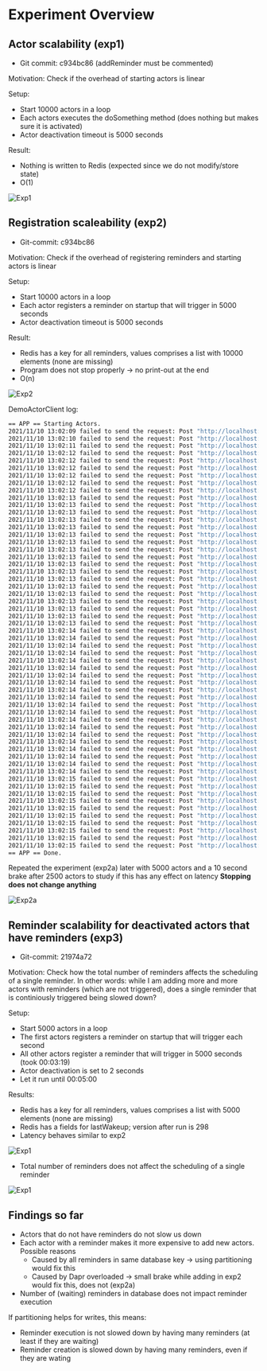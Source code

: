# Experiment Overview

## Actor scalability (exp1)

- Git commit: c934bc86 (addReminder must be commented)

Motivation: Check if the overhead of starting actors is linear

Setup:

- Start 10000 actors in a loop
- Each actors executes the doSomething method (does nothing but makes sure it is activated)
- Actor deactivation timeout is 5000 seconds

Result:
- Nothing is written to Redis (expected since we do not modify/store state)
- O(1)

![Exp1](./exp1.png)

## Registration scaleability (exp2)

- Git-commit: c934bc86

Motivation: Check if the overhead of registering reminders and starting actors is linear

Setup:

- Start 10000 actors in a loop
- Each actor registers a reminder on startup that will trigger in 5000 seconds
- Actor deactivation timeout is 5000 seconds

Result:

- Redis has a key for all reminders, values comprises a list with 10000 elements (none are missing)
- Program does not stop properly -> no print-out at the end
- O(n)

![Exp2](./exp2.png)

DemoActorClient log:
```bash
== APP == Starting Actors.
2021/11/10 13:02:09 failed to send the request: Post "http://localhost:9411/api/v2/spans": dial tcp [::1]:9411: connect: connection refused
2021/11/10 13:02:10 failed to send the request: Post "http://localhost:9411/api/v2/spans": EOF
2021/11/10 13:02:11 failed to send the request: Post "http://localhost:9411/api/v2/spans": EOF
2021/11/10 13:02:12 failed to send the request: Post "http://localhost:9411/api/v2/spans": EOF
2021/11/10 13:02:12 failed to send the request: Post "http://localhost:9411/api/v2/spans": EOF
2021/11/10 13:02:12 failed to send the request: Post "http://localhost:9411/api/v2/spans": EOF
2021/11/10 13:02:12 failed to send the request: Post "http://localhost:9411/api/v2/spans": EOF
2021/11/10 13:02:12 failed to send the request: Post "http://localhost:9411/api/v2/spans": read tcp [::1]:49613->[::1]:9411: read: connection reset by peer
2021/11/10 13:02:12 failed to send the request: Post "http://localhost:9411/api/v2/spans": read tcp [::1]:49615->[::1]:9411: read: connection reset by peer
2021/11/10 13:02:13 failed to send the request: Post "http://localhost:9411/api/v2/spans": EOF
2021/11/10 13:02:13 failed to send the request: Post "http://localhost:9411/api/v2/spans": EOF
2021/11/10 13:02:13 failed to send the request: Post "http://localhost:9411/api/v2/spans": EOF
2021/11/10 13:02:13 failed to send the request: Post "http://localhost:9411/api/v2/spans": EOF
2021/11/10 13:02:13 failed to send the request: Post "http://localhost:9411/api/v2/spans": EOF
2021/11/10 13:02:13 failed to send the request: Post "http://localhost:9411/api/v2/spans": EOF
2021/11/10 13:02:13 failed to send the request: Post "http://localhost:9411/api/v2/spans": EOF
2021/11/10 13:02:13 failed to send the request: Post "http://localhost:9411/api/v2/spans": EOF
2021/11/10 13:02:13 failed to send the request: Post "http://localhost:9411/api/v2/spans": EOF
2021/11/10 13:02:13 failed to send the request: Post "http://localhost:9411/api/v2/spans": EOF
2021/11/10 13:02:13 failed to send the request: Post "http://localhost:9411/api/v2/spans": EOF
2021/11/10 13:02:13 failed to send the request: Post "http://localhost:9411/api/v2/spans": EOF
2021/11/10 13:02:13 failed to send the request: Post "http://localhost:9411/api/v2/spans": EOF
2021/11/10 13:02:13 failed to send the request: Post "http://localhost:9411/api/v2/spans": EOF
2021/11/10 13:02:13 failed to send the request: Post "http://localhost:9411/api/v2/spans": EOF
2021/11/10 13:02:13 failed to send the request: Post "http://localhost:9411/api/v2/spans": EOF
2021/11/10 13:02:13 failed to send the request: Post "http://localhost:9411/api/v2/spans": EOF
2021/11/10 13:02:13 failed to send the request: Post "http://localhost:9411/api/v2/spans": EOF
2021/11/10 13:02:14 failed to send the request: Post "http://localhost:9411/api/v2/spans": EOF
2021/11/10 13:02:14 failed to send the request: Post "http://localhost:9411/api/v2/spans": EOF
2021/11/10 13:02:14 failed to send the request: Post "http://localhost:9411/api/v2/spans": EOF
2021/11/10 13:02:14 failed to send the request: Post "http://localhost:9411/api/v2/spans": EOF
2021/11/10 13:02:14 failed to send the request: Post "http://localhost:9411/api/v2/spans": EOF
2021/11/10 13:02:14 failed to send the request: Post "http://localhost:9411/api/v2/spans": EOF
2021/11/10 13:02:14 failed to send the request: Post "http://localhost:9411/api/v2/spans": EOF
2021/11/10 13:02:14 failed to send the request: Post "http://localhost:9411/api/v2/spans": EOF
2021/11/10 13:02:14 failed to send the request: Post "http://localhost:9411/api/v2/spans": EOF
2021/11/10 13:02:14 failed to send the request: Post "http://localhost:9411/api/v2/spans": EOF
2021/11/10 13:02:14 failed to send the request: Post "http://localhost:9411/api/v2/spans": EOF
2021/11/10 13:02:14 failed to send the request: Post "http://localhost:9411/api/v2/spans": EOF
2021/11/10 13:02:14 failed to send the request: Post "http://localhost:9411/api/v2/spans": EOF
2021/11/10 13:02:14 failed to send the request: Post "http://localhost:9411/api/v2/spans": EOF
2021/11/10 13:02:14 failed to send the request: Post "http://localhost:9411/api/v2/spans": EOF
2021/11/10 13:02:14 failed to send the request: Post "http://localhost:9411/api/v2/spans": EOF
2021/11/10 13:02:14 failed to send the request: Post "http://localhost:9411/api/v2/spans": EOF
2021/11/10 13:02:14 failed to send the request: Post "http://localhost:9411/api/v2/spans": EOF
2021/11/10 13:02:14 failed to send the request: Post "http://localhost:9411/api/v2/spans": EOF
2021/11/10 13:02:14 failed to send the request: Post "http://localhost:9411/api/v2/spans": EOF
2021/11/10 13:02:15 failed to send the request: Post "http://localhost:9411/api/v2/spans": EOF
2021/11/10 13:02:15 failed to send the request: Post "http://localhost:9411/api/v2/spans": EOF
2021/11/10 13:02:15 failed to send the request: Post "http://localhost:9411/api/v2/spans": EOF
2021/11/10 13:02:15 failed to send the request: Post "http://localhost:9411/api/v2/spans": EOF
2021/11/10 13:02:15 failed to send the request: Post "http://localhost:9411/api/v2/spans": EOF
2021/11/10 13:02:15 failed to send the request: Post "http://localhost:9411/api/v2/spans": EOF
2021/11/10 13:02:15 failed to send the request: Post "http://localhost:9411/api/v2/spans": EOF
2021/11/10 13:02:15 failed to send the request: Post "http://localhost:9411/api/v2/spans": EOF
2021/11/10 13:02:15 failed to send the request: Post "http://localhost:9411/api/v2/spans": EOF
2021/11/10 13:02:15 failed to send the request: Post "http://localhost:9411/api/v2/spans": EOF
== APP == Done.
```

Repeated the experiment (exp2a) later with 5000 actors and a 10 second brake after 2500 actors to study if this has any effect on latency **Stopping does not change anything**

![Exp2a](./exp2a.png)

## Reminder scalability for deactivated actors that have reminders (exp3)

- Git-commit: 21974a72

Motivation: Check how the total number of reminders affects the scheduling of a single reminder. In other words: while I am adding more and more actors with reminders (which are not triggered), does a single reminder that is continiously triggered being slowed down?

Setup:
- Start 5000 actors in a loop
- The first actors registers a reminder on startup that will trigger each second
- All other actors register a reminder that will trigger in 5000 seconds (took 00:03:19)
- Actor deactivation is set to 2 seconds
- Let it run until 00:05:00

Results:

- Redis has a key for all reminders, values comprises a list with 5000 elements (none are missing)
- Redis has a fields for lastWakeup; version after run is 298
- Latency behaves similar to exp2

![Exp1](./exp3.png)

- Total number of reminders does not affect the scheduling of a single reminder

![Exp1](./exp3-ri.png)

## Findings so far

- Actors that do not have reminders do not slow us down
- Each actor with a reminder makes it more expensive to add new actors. Possible reasons
    - Caused by all reminders in same database key -> using partitioning would fix this
    - Caused by Dapr overloaded -> small brake while adding in exp2 would fix this, does not (exp2a)
- Number of (waiting) reminders in database does not impact reminder execution

If partitioning helps for writes, this means:
- Reminder execution is not slowed down by having many reminders (at least if they are waiting)
- Reminder creation is slowed down by having many reminders, even if they are wating
